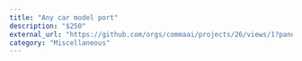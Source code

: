 ```yaml
---
title: "Any car model port"
description: "$250"
external_url: "https://github.com/orgs/commaai/projects/26/views/1?pane=issue&itemId=47913790"
category: "Miscellaneous"
---
```

